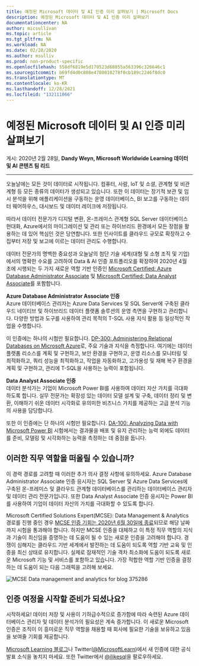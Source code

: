 ```yaml
---
title: 예정된 Microsoft 데이터 및 AI 인증 미리 살펴보기 | Microsoft Docs
description: 예정된 Microsoft 데이터 및 AI 인증 미리 살펴보기
documentationcenter: NA
author: micsullivan
ms.topic: article
ms.tgt_pltfrm: NA
ms.workload: NA
ms.date: 02/28/2020
ms.author: msulliv
ms.prod: non-product-specific
ms.openlocfilehash: 558df6819e5d170523d68055a563396c326646c1
ms.sourcegitcommit: b69fd4d0c808e4780010278f0cb189c2246f8dc0
ms.translationtype: MT
ms.contentlocale: ko-KR
ms.lasthandoff: 12/28/2021
ms.locfileid: "132111066"
---
```

# <a name="get-a-sneak-peek-at-upcoming-microsoft-certifications-for-data--ai"></a>예정된 Microsoft 데이터 및 AI 인증 미리 살펴보기

게시: 2020년 2월 28일, **Dandy Weyn, Microsoft Worldwide Learning 데이터 및 AI 콘텐츠 팀 리드**

___

오늘날에는 모든 것이 데이터로 시작됩니다. 컴퓨터, 사람, IoT 및 소셜, 관계형 및 비관계형 등 모든 종류의 데이터가 생성되고 있습니다. 또한 이 데이터는 장기적 보관 및 임시 분석을 위해 애플리케이션을 구동하는 운영 데이터베이스, BI 보고를 구동하는 데이터 웨어하우스, 대시보드 및 데이터 레이크에 저장됩니다.

따라서 데이터 전문가가 디지털 변환, 온-프레미스 관계형 SQL Server 데이터베이스 현대화, Azure에서의 마이그레이션 및 관리 또는 하이브리드 환경에서 모든 장점을 활용하는 데 있어 핵심인 것은 당연합니다. 또한 인사이트를 클라우드 규모로 확장하고 수집부터 저장 및 보고에 이르는 데이터 관리도 수행합니다.

데이터 전문가의 명백한 중요성과 오늘날의 첨단 기술 세계(대형 및 소형 조직 및 기업)에서의 명확한 수요를 고려하여 Data & AI 인증 포트폴리오를 확장하여 2020년 4월 초에 시행되는 두 가지 새로운 역할 기반 인증인 [Microsoft Certified: Azure Database Administrator Associate](https://aka.ms/azuredatabaseadministrator) 및 [Microsoft Certified: Data Analyst Associate](https://aka.ms/data.analyst)를 포함합니다.

**Azure Database Administrator Associate 인증**  
Azure 데이터베이스 관리자는 Azure Data Services 및 SQL Server에 구축된 클라우드 네이티브 및 하이브리드 데이터 플랫폼 솔루션의 운영 측면을 구현하고 관리합니다. 다양한 방법과 도구를 사용하여 관리 목적의 T-SQL 사용 지식 활용 등 일상적인 작업을 수행합니다.

이 인증에는 하나의 시험만 필요합니다. [DP-300: Administering Relational Databases on Microsoft Azure](https://aka.ms/dp-300exam)로, 주요 기술과 지식을 측정합니다. 여기에는 데이터 플랫폼 리소스를 계획 및 구현하고, 보안 환경을 구현하고, 운영 리소스를 모니터링 및 최적화하고, 쿼리 성능을 최적화하고, 작업을 자동화하고, 고가용성 및 재해 복구 환경을 계획 및 구현하고, 관리에 T-SQL을 사용하는 능력이 포함됩니다.

**Data Analyst Associate 인증**  
데이터 분석가는 기업이 Microsoft Power BI를 사용하여 데이터 자산 가치를 극대화하도록 합니다. 실무 전문가는 확장성 있는 데이터 모델 설계 및 구축, 데이터 정리 및 변환, 이해하기 쉬운 데이터 시각화로 유의미한 비즈니스 가치를 제공하는 고급 분석 기능의 사용을 담당합니다.

또한 이 인증에는 단 하나의 시험만 필요합니다. [DA-100: Analyzing Data with Microsoft Power BI](https://aka.ms/da-100exam) 시험에서는 결과물을 배포 및 유지 관리하는 능력 외에도 데이터를 준비, 모델링 및 시각화하는 능력을 측정하는 데 중점을 둡니다.

## <a name="can-you-picture-yourself-in-these-job-roles"></a>이러한 직무 역할을 떠올릴 수 있습니까?

이 경력 경로를 고려할 때 이러한 추가 의사 결정 사항에 유의하세요. Azure Database Administrator Associate 인증 응시자는 SQL Server 및 Azure Data Services에 구축된 온-프레미스 및 클라우드 관계형 데이터베이스를 관리하는 데이터베이스 관리자 및 데이터 관리 전문가입니다. 또한 Data Analyst Associate 인증 응시자는 Power BI를 사용하여 기업이 데이터 자산의 가치를 극대화할 수 있도록 합니다.

Microsoft Certified Solutions Expert(MCSE): Data Management & Analytics 경로를 진행 중인 경우 [MCSE 인증 기회는 2020년 6월 30일에 종료](https://www.microsoft.com/en-us/learning/community-blog-post.aspx?BlogId=8&Id=375282)되므로 해당 날짜까지 시험을 통과해야 합니다. 하지만 MCSE 인증을 대체하고 이 특정 직무 역할의 지식과 기술이 최신임을 증명하는 데 도움이 될 수 있는 새로운 인증을 고려해야 합니다. 경쟁이 심해지는 클라우드 기반 세계에서 발전하는 데 도움이 되도록 역할 기반 교육 및 인증을 최신 상태로 유지합니다. 실제로 잠재적인 기술 격차 최소화에 도움이 되도록 새로운 Microsoft 기능 및 서비스를 포함하고 있습니다. 가장 적합한 역할 기반 인증을 결정하는 데 도움이 되는 다음 그래픽을 고려해 보세요.

![MCSE Data management and analytics for blog 375286](images/retirement-graphic-data-specific-updated-dandy.png)

## <a name="ready-to-get-started-on-your-certification-journey"></a>인증 여정을 시작할 준비가 되셨나요?

시작하세요! 데이터 저장 및 사용이 기하급수적으로 증가함에 따라 숙련된 Azure 데이터베이스 관리자 및 데이터 분석가의 필요성은 계속 증가합니다. 이 새로운 Microsoft 인증은 조직이 이 흥미로운 직무 역할을 채용할 때 회사에 필요한 기술을 보유하고 있음을 보여줄 기회를 제공합니다.

[Microsoft Learning 블로그](https://www.microsoft.com/en-us/learning/community-blog.aspx)나 Twitter([@MicrosoftLearn](https://twitter.com/MicrosoftLearn))에서 새 인증에 대한 공식 발표 소식을 놓치지 마세요. 또한 Twitter에서 [@ilikesql](https://twitter.com/ilikesql)을 팔로우하세요.